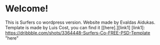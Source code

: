 # Welcome!

This is Surfers co wordpress version.
Website made by Evaldas Aidukas.
Template is made by Luis Cost, you can find it [[here].][link1]
[link1]: https://dribbble.com/shots/3364448-Surfers-Co-FREE-PSD-Template "here"